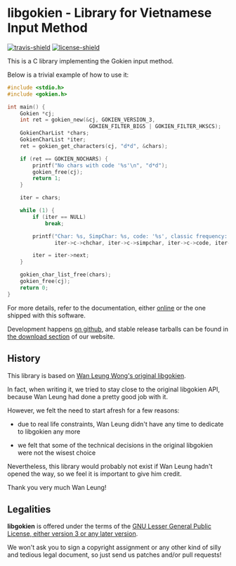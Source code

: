 # libgokien - Library for Vietnamese Input Method

[![travis-shield]][travis-url]
[![license-shield]][license-url]

[travis-url]: https://travis-ci.com/lzutao/libgokien
[travis-shield]: https://api.travis-ci.com/lzutao/libgokien.svg?branch=master
[license-url]: http://www.gnu.org/licenses/lgpl.html
[license-shield]: https://img.shields.io/github/license/lzutao/libgokien.svg

This is a C library implementing the Gokien input method.

Below is a trivial example of how to use it:

```c
#include <stdio.h>
#include <gokien.h>

int main() {
    Gokien *cj;
    int ret = gokien_new(&cj, GOKIEN_VERSION_3,
                          GOKIEN_FILTER_BIG5 | GOKIEN_FILTER_HKSCS);
    GokienCharList *chars;
    GokienCharList *iter;
    ret = gokien_get_characters(cj, "d*d", &chars);

    if (ret == GOKIEN_NOCHARS) {
        printf("No chars with code '%s'\n", "d*d");
        gokien_free(cj);
        return 1;
    }

    iter = chars;

    while (1) {
        if (iter == NULL)
            break;

        printf("Char: %s, SimpChar: %s, code: '%s', classic frequency: %d\n",
               iter->c->chchar, iter->c->simpchar, iter->c->code, iter->c->frequency);

        iter = iter->next;
    }

    gokien_char_list_free(chars);
    gokien_free(cj);
    return 0;
}
```

For more details, refer to the documentation, either
[online](http://lzutao.github.io/projects/libgokien/documentation)
or the one shipped with this software.

Development happens [on github](https://github.com/lzutao/libgokien), and
stable release tarballs can be found in
[the download section](http://lzutao.github.io/downloads/libgokien/) of
our website.

## History

This library is based on
[Wan Leung Wong's original libgokien](https://github.com/wanleung/libgokien).

In fact, when writing it, we tried to stay close to the original libgokien
API, because Wan Leung had done a pretty good job with it.

However, we felt the need to start afresh for a few reasons:

* due to real life constraints, Wan Leung didn't have any time to dedicate to
  libgokien any more

* we felt that some of the technical decisions in the original libgokien were
  not the wisest choice

Nevertheless, this library would probably not exist if Wan Leung hadn't opened
the way, so we feel it is important to give him credit.

Thank you very much Wan Leung!

## Legalities

**libgokien** is offered under the terms of the
[GNU Lesser General Public License, either version 3 or any later version][license-url].

We won't ask you to sign a copyright assignment or any other kind of silly and
tedious legal document, so just send us patches and/or pull requests!
